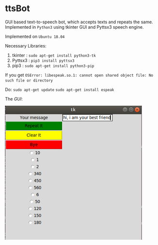 # ttsBot
GUI based text-to-speech bot, which accepts texts and repeats the same. Implemented in `Python3` using tkinter GUI and Pyttsx3 speech engine.

Implemented on `Ubuntu 18.04`

Necessary Libraries:
1. tkinter   :   `sudo apt-get install python3-tk`
2. Pyttsx3   :   `pip3 install pyttsx3`
3. pip3      :   `sudo apt-get install python3-pip`

If you get 
`OSError: libespeak.so.1: cannot open shared object file: No such file or directory`

Do:
  `sudo apt-get update`
  `sudo apt-get install espeak`

The *GUI*:

![Image is also in the Repo (theGUI.png)](https://github.com/bmsohwinc/ttsBot/blob/master/theGUI.png)
